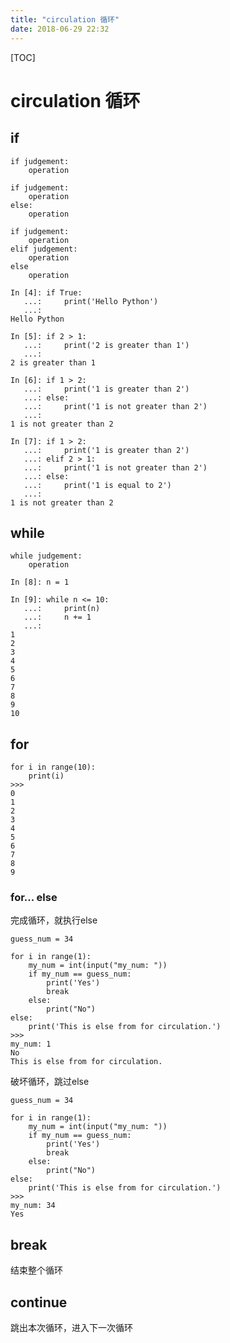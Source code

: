 ```yaml
---
title: "circulation 循环"
date: 2018-06-29 22:32
---
```


[TOC]



# circulation 循环



## if

```
if judgement:
	operation
```


```
if judgement:
	operation
else:
	operation
```

```
if judgement:
	operation
elif judgement:
	operation
else
	operation
```



```
In [4]: if True:
   ...:     print('Hello Python')
   ...:     
Hello Python

In [5]: if 2 > 1: 
   ...:     print('2 is greater than 1')
   ...:     
2 is greater than 1

In [6]: if 1 > 2:
   ...:     print('1 is greater than 2')
   ...: else:
   ...:     print('1 is not greater than 2')
   ...:     
1 is not greater than 2

In [7]: if 1 > 2:
   ...:     print('1 is greater than 2')
   ...: elif 2 > 1:
   ...:     print('1 is not greater than 2')
   ...: else:
   ...:     print('1 is equal to 2')
   ...:     
1 is not greater than 2
```





## while 

```
while judgement:
	operation
```

```
In [8]: n = 1

In [9]: while n <= 10:
   ...:     print(n)
   ...:     n += 1
   ...:     
1
2
3
4
5
6
7
8
9
10
```





## for

```
for i in range(10):
	print(i)
>>>
0
1
2
3
4
5
6
7
8
9
```



### for... else 

完成循环，就执行else

```
guess_num = 34

for i in range(1):
    my_num = int(input("my_num: "))
    if my_num == guess_num:
        print('Yes')
        break
    else:
        print("No")
else:
    print('This is else from for circulation.')
>>>
my_num: 1
No
This is else from for circulation.
```



破坏循环，跳过else

```
guess_num = 34

for i in range(1):
    my_num = int(input("my_num: "))
    if my_num == guess_num:
        print('Yes')
        break
    else:
        print("No")
else:
    print('This is else from for circulation.')
>>>
my_num: 34
Yes
```





## break

结束整个循环



## continue

跳出本次循环，进入下一次循环

